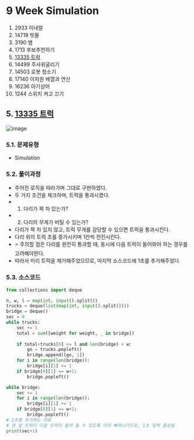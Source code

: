 # 9 Week Simulation

1. 2933 미네랄
2. 14719 빗물
3. 3190 뱀
4. 1713 후보추천하기
5. [13335 트럭](#13335-트럭)
6. 14499 주사위굴리기
7. 14503 로봇 청소기
8. 17140 이차원 배열과 연산
9. 16236 아기상어
10. 1244 스위치 켜고 끄기

## 5. [13335 트럭](https://www.acmicpc.net/problem/13335)
![image](https://user-images.githubusercontent.com/44918665/132179064-c884a6c0-b746-4fdc-83f3-c8189f2a933c.png)

### 5.1. 문제유형
- Simulation

### 5.2. 풀이과정
- 주어진 로직을 따라가며 그대로 구현하였다.
- 두 가지 조건을 체크하며, 트럭을 통과시켰다.
- 1. 다리가 꽉 차 있는가?
- 2. 다리의 무게가 버틸 수 있는가?
- 다리가 꽉 차 있지 않고, 트럭 무게를 감당할 수 있으면 트럭을 통과시킨다.
- 다리 위의 트럭 초를 증가시키며 1칸씩 전진시킨다.
- ⭐ 주의할 점은 다리를 완전히 통과할 때, 동시에 다음 트럭이 들어와야 하는 경우를 고려해야한다.
- 따라서 미리 트럭을 제거해주었으므로, 마지막 소스코드에 1초를 추가해주었다.

### 5.3. 소스코드
```python
from collections import deque

n, w, l = map(int, input().split())
trucks = deque(list(map(int, input().split())))
bridge = deque()
sec = 0
while trucks:
    sec += 1
    total = sum([weight for weight, _ in bridge])
    
    if total+trucks[0] <= l and len(bridge) < w:
        go = trucks.popleft()
        bridge.append([go, 1])
    for i in range(len(bridge)):
        bridge[i][1] += 1
    if bridge[0][1] == w+1:
        bridge.popleft()

while bridge:
    sec += 1
    for i in range(len(bridge)):
        bridge[i][1] += 1
    if bridge[0][1] == w+1:
        bridge.popleft()
# 1초를 추가하는 이유
# 맨 앞 트럭이 다음 트럭이 들어 올 수 있도록 미리 빠져나가므로, 1초 일찍 종료됨
print(sec+1)
```



